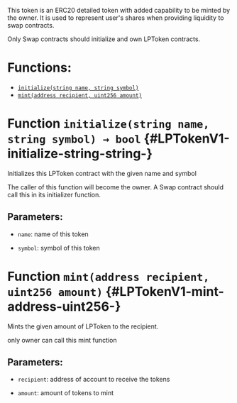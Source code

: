 This token is an ERC20 detailed token with added capability to be minted by the owner.
It is used to represent user's shares when providing liquidity to swap contracts.

Only Swap contracts should initialize and own LPToken contracts.

# Functions:

- [`initialize(string name, string symbol)`](#LPTokenV1-initialize-string-string-)
- [`mint(address recipient, uint256 amount)`](#LPTokenV1-mint-address-uint256-)

# Function `initialize(string name, string symbol) → bool` {#LPTokenV1-initialize-string-string-}

Initializes this LPToken contract with the given name and symbol

The caller of this function will become the owner. A Swap contract should call this
in its initializer function.

## Parameters:

- `name`: name of this token

- `symbol`: symbol of this token

# Function `mint(address recipient, uint256 amount)` {#LPTokenV1-mint-address-uint256-}

Mints the given amount of LPToken to the recipient.

only owner can call this mint function

## Parameters:

- `recipient`: address of account to receive the tokens

- `amount`: amount of tokens to mint
